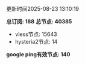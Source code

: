 更新时间2025-08-23 13:10:19

**总订阅: 188**
**总节点: 40385**
- vless节点: 15643
- hysteria2节点: 14

**google ping有效节点: 140**
